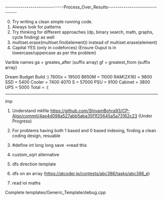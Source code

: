 ------------------------------Process_Over_Results-------------------------------



0. Try writing a clean simple running code.
1. Always look for patterns
2. Try thinking for different approaches (dp, binary search, math, graphs, cycle finding) as well
3. multiset.erase(multiset.find(element)) instead of multiset.erase(element)
4. Capital YES (only in codeforces) (Ensure Ouput is in lowercase/uppercase as per the problem)

Varible names
ga = greates_after (suffix array)
gf = greatest_from (suffix array)


Dream Budget Build :)
7600x 	  = 19500
B650M 	  = 11000
RAM(2X16) =  9800
SSD       =  5400
Cooler    =  7400
4070 S    = 57000
PSU   	  =  9100
Cabinet   =  3800
UPS       =  5000
Total 	  =   :(

_________________________________________________________________________________________

imp
1. Understand mkfile
https://github.com/ShivamBohra93/CP-Algo/commit/4ae4d098a527abb5aba35f1f25645a5a73162c23 
(Under Progress)



2. For problems having both 1 based and 0 based indexing, finding a clean coding design, resuable
3. #define int long long save ->read this
4. custom_sqrt alternative
5. dfs direction template
6. dfs on an array (https://atcoder.jp/contests/abc386/tasks/abc386_e)
7. read ioi maths

Complete templates/Generic_Template/debug.cpp
